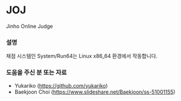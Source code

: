# JOJ
Jinho Online Judge

### 설명
채점 시스템인 System/Run64는 Linux x86_64 환경에서 작동합니다.

### 도움을 주신 분 또는 자료
- Yukariko (<https://github.com/yukariko>)
- Baekjoon Choi (<https://www.slideshare.net/Baekjoon/ss-51001155>)

